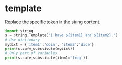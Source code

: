 # template
Replace the specific token in the string content.

```py
import string
s = string.Template("I have ${item1} and ${item2}.")
# Use dictionary
mydict = {'item1':'coin', 'item2':'dice'}
print(s.safe_substitute(mydict))
# Only part of variables
print(s.safe_substitute(item1='frog'))
```
